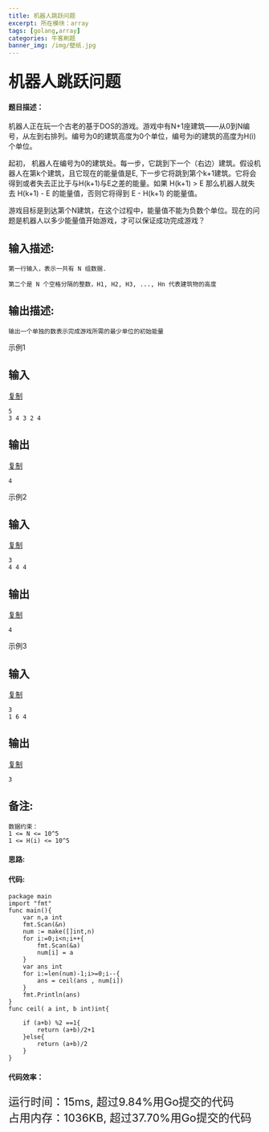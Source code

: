 ```yaml
---
title: 机器人跳跃问题
excerpt: 所在模块：array
tags: [golang,array]
categories: 牛客刷题
banner_img: /img/壁纸.jpg
---
```


### <font size=6px>机器人跳跃问题</font>

#### 题目描述：

机器人正在玩一个古老的基于DOS的游戏。游戏中有N+1座建筑——从0到N编号，从左到右排列。编号为0的建筑高度为0个单位，编号为i的建筑的高度为H(i)个单位。 

起初， 机器人在编号为0的建筑处。每一步，它跳到下一个（右边）建筑。假设机器人在第k个建筑，且它现在的能量值是E, 下一步它将跳到第个k+1建筑。它将会得到或者失去正比于与H(k+1)与E之差的能量。如果 H(k+1) > E 那么机器人就失去 H(k+1) - E 的能量值，否则它将得到 E - H(k+1) 的能量值。

游戏目标是到达第个N建筑，在这个过程中，能量值不能为负数个单位。现在的问题是机器人以多少能量值开始游戏，才可以保证成功完成游戏？

## 输入描述:

```
第一行输入，表示一共有 N 组数据.

第二个是 N 个空格分隔的整数，H1, H2, H3, ..., Hn 代表建筑物的高度
```

## 输出描述:

```
输出一个单独的数表示完成游戏所需的最少单位的初始能量
```

示例1

## 输入

[复制](javascript:void(0);)

```
5
3 4 3 2 4
```

## 输出

[复制](javascript:void(0);)

```
4
```

示例2

## 输入

[复制](javascript:void(0);)

```
3
4 4 4
```

## 输出

[复制](javascript:void(0);)

```
4
```

示例3

## 输入

[复制](javascript:void(0);)

```
3
1 6 4
```

## 输出

[复制](javascript:void(0);)

```
3
```

## 备注:

```
数据约束：
1 <= N <= 10^5
1 <= H(i) <= 10^5
```

#### 思路:

#### 代码:

```golang
package main
import "fmt"
func main(){
    var n,a int
    fmt.Scan(&n)
    num := make([]int,n)
    for i:=0;i<n;i++{
        fmt.Scan(&a)
        num[i] = a
    }
    var ans int
    for i:=len(num)-1;i>=0;i--{
        ans = ceil(ans , num[i])
    }
    fmt.Println(ans)
}
func ceil( a int, b int)int{

    if (a+b) %2 ==1{
        return (a+b)/2+1
    }else{
        return (a+b)/2
    }
}
```

#### 代码效率：

<p class="note note-primary"; style="font-size:22px">
   运行时间：15ms, 超过9.84%用Go提交的代码<br>
   占用内存：1036KB, 超过37.70%用Go提交的代码
</p>




